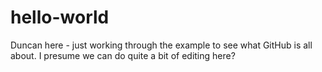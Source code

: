 # hello-world
Duncan here - just working through the example to see what GitHub is all about.
I presume we can do quite a bit of editing here?
